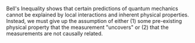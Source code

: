 Bell's Inequality shows that certain predictions of quantum mechanics cannot be explained by local interactions and inherent physical properties. Instead, we must give up the assumption of either (1) some pre-existing physical property that the measurement "uncovers" or (2) that the measurements are not causally related.

<!--
[metadata-name]: Violation of Bell's Inequality
[metadata-tags]: Textbook
[metadata-url]: https://github.com/amazon-braket/amazon-braket-algorithm-library/tree/main/src/braket/experimental/algorithms/bells_inequality
-->
